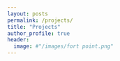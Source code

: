 ```yaml
---
layout: posts
permalink: /projects/
title: "Projects"
author_profile: true
header:
  image: #"/images/fort point.png"
---
```



